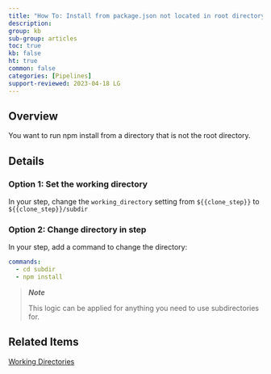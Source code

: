 ```yaml
---
title: "How To: Install from package.json not located in root directory"
description: 
group: kb
sub-group: articles
toc: true
kb: false
ht: true
common: false
categories: [Pipelines]
support-reviewed: 2023-04-18 LG
---
```


## Overview

You want to run npm install from a directory that is not the root directory.

## Details

### Option 1: Set the working directory

In your step, change the `working_directory` setting from `${{clone_step}}` to `${{clone_step}}/subdir`

### Option 2: Change directory in step

In your step, add a command to change the directory:

```yaml
commands:   
  - cd subdir   
  - npm install
```

>**_Note_**
>
>This logic can be applied for anything you need to use subdirectories for.

## Related Items

[Working Directories]({{site.baseurl}}/docs/pipelines/what-is-the-codefresh-yaml/#working-directories)
